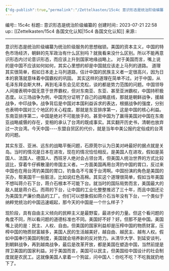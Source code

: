 ```yaml
---
{"dg-publish":true,"permalink":"/Zettelkasten/15c4c 意识形态是统治阶级编纂的/","dgPassFrontmatter":true}
---
```


编号:: 15c4c
标题:: 意识形态是统治阶级编纂的
创建时间:: 2023-07-21 22:58
up:: [[Zettelkasten/15c4 各国文化认知\|15c4 各国文化认知]]
来源:: 

---

意识形态是统治阶级编纂为统治阶级服务的思想枷锁。美国的资本主义，中国的特色市场经济，朝鲜的先军政治有什么区别吗？就我看来没什么区别。所以不能再意识形态内讨论意识形态，而应该上升到国家地缘战略上。
对于美国而言，嘴上说的是中国不应该如何如何，其实心里想的却是中国就应该走上马列的道路。
道理其实很简单，假如日本走上马列道路，估计中国的民族主义者一定很高兴，因为日本的衰落就意味着中国霸权的巩固。
其实这样的道理在简单不过。对于中国，从毛泽东拜会斯大林，再到毛泽东会见尼克松，谈的都是势力范围的问题。中国领导人间接表明中国无意于世界霸权，但对东南亚、东亚、甚至亚洲霸权，中国持积极态度。以三场战争为例，中国充分证明了自己的战略底线，那就是朝鲜战争，援越战争，中印战争。战争背后是中国对本国利益诉求的表达，根据战争的强度，分别也表明中国对三个地区的关心程度。那就是东亚排序第一，这是中国的核心利益。
东南亚排序第二，中国是绝对不可能放手的。甚至中国为了赢得美国对中国在东南亚战略威慑的存在，变相的承认了台湾的既成事实。其实翻开历史书，清朝也放弃过一次台湾。今天中国----东盟自贸区的代价，就是当年中美公报约定俗成的台湾的问题。

其实东亚、亚洲、远东的战略平衡问题，石原莞尔认为日美对峙最好的据点就是关岛。当时的情况是日本在进攻，现在的情况恰恰相反。是美国人在进攻，假如是英国人、法国人、德国人、西班牙人绝对会占领台湾，但美国人统治世界的方式比较逗比，穿着牛仔裤散漫的帝国主义者。一方面美国再用台湾钓中国的胃口，反过来中国也在用台湾钓美国的胃口，钓鱼岛不亏属于台湾啊。中国扮演的角色是美国的买办，帮美国干一些脏活，比如说红色高棉。其实这个道理很简单，假如当年美国不想叫蒋介石下台，蒋介石根本不可能下台。就当时的国际局势而言，美国最大的敌人就是蒋介石。而蒋的下台，让中国的工业化整整推迟了三十年，而且中国还沦为美国生产廉价商品的工厂。你们可以想象假如蒋介石当年没有下台，一个类似于纳粹党统治的中国迅速崛起，那今天的中国是一个什么样子？

现阶段，具有自由主义倾向的民粹主义是最野蛮，最进步的力量。但这个看问题的角度不同，所以看问题的道德标准也不同。美国好不好？好。但那不是中国。美国嘴上说的是：民主、人权、自由。但美国的国家利益却是压榨中国的物质财富，压榨中国的物质财富越多，美国人民的生活越美好，越自由、越民主、越有人权。假如中国奉行美国的制度，美国就会培养新的反对势力。从清华大学、到延安谈判，到朝鲜战争，再到越南战争，最后是改革开放，都是美国在塑造中国，当然前提是捍卫美国的国家利益。对于美国而言，美国可以民主，但美国给中国设计的社会制度就是农民工。这就像美国人拿着一个狗盆，问中国人：你吃不吃？不吃我就扔地下了。